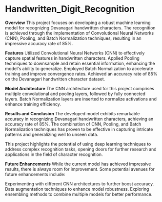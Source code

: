 # Handwritten_Digit_Recognition

**Overview**
This project focuses on developing a robust machine learning model for recognizing Devanagari handwritten characters. The recognition is achieved through the implementation of Convolutional Neural Networks (CNN), Pooling, and Batch Normalization techniques, resulting in an impressive accuracy rate of 85%.

**Features**
Utilized Convolutional Neural Networks (CNN) to effectively capture spatial features in handwritten characters.
Applied Pooling techniques to downsample and retain essential information, enhancing the model's ability to generalize.
Employed Batch Normalization to accelerate training and improve convergence rates.
Achieved an accuracy rate of 85% on the Devanagari handwritten character dataset.

**Model Architecture**
The CNN architecture used for this project comprises multiple convolutional and pooling layers, followed by fully connected layers. Batch Normalization layers are inserted to normalize activations and enhance training efficiency.

**Results and Conclusion**
The developed model exhibits remarkable accuracy in recognizing Devanagari handwritten characters, achieving an accuracy rate of 85%. The combination of CNN, Pooling, and Batch Normalization techniques has proven to be effective in capturing intricate patterns and generalizing well to unseen data.

This project highlights the potential of using deep learning techniques to address complex recognition tasks, opening doors for further research and applications in the field of character recognition.

**Future Enhancements**
While the current model has achieved impressive results, there is always room for improvement. Some potential avenues for future enhancements include:

Experimenting with different CNN architectures to further boost accuracy.
Data augmentation techniques to enhance model robustness.
Exploring ensembling methods to combine multiple models for better performance.
